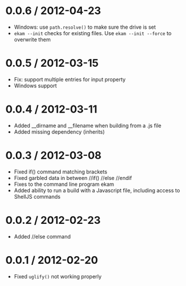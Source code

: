 0.0.6 / 2012-04-23
==================

* Windows: use `path.resolve()` to make sure the drive is set
* `ekam --init` checks for existing files. Use `ekam --init --force` to overwrite them

0.0.5 / 2012-03-15
==================

* Fix: support multiple entries for input property
* Windows support

0.0.4 / 2012-03-11
==================

* Added __dirname and __filename when building from a .js file
* Added missing dependency (inherits)

0.0.3 / 2012-03-08
==================

* Fixed if() command matching brackets
* Fixed garbled data in between //if() //else //endif
* Fixes to the command line program ekam
* Added ability to run a build with a Javascript file, including access to ShellJS commands

0.0.2 / 2012-02-23
==================

* Added //else command

0.0.1 / 2012-02-20
==================

* Fixed `uglify()` not working properly